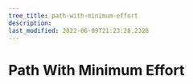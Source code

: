 ```yaml
---
tree_title: path-with-minimum-effort
description: 
last_modified: 2022-06-09T21:23:28.2328
---
```


# Path With Minimum Effort
